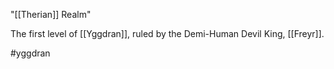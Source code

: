 "[[Therian]] Realm"

The first level of [[Yggdran]], ruled by the Demi-Human Devil King, [[Freyr]].

#yggdran 